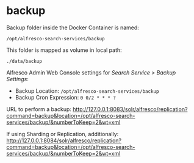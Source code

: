 # backup

Backup folder inside the Docker Container is named:
```
/opt/alfresco-search-services/backup
```

This folder is mapped as volume in local path:
```
./data/backup
```

Alfresco Admin Web Console settings for *Search Service > Backup Settings*:

* Backup Location: `/opt/alfresco-search-services/backup`
* Backup Cron Expression: `0 0/2 * * * ?`

URL to perform a backup:
http://127.0.0.1:8083/solr/alfresco/replication?command=backup&location=/opt/alfresco-search-services/backup/&numberToKeep=2&wt=xml

If using Sharding or Replication, additionally:
http://127.0.0.1:8084/solr/alfresco/replication?command=backup&location=/opt/alfresco-search-services/backup/&numberToKeep=2&wt=xml
